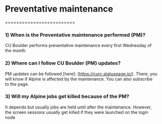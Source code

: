 # Preventative maintenance 
  =========================

### 1) When is the Preventative maintenance performed (PM)?

CU Boulder performs preventative maintenance every first Wednesday of the month.

### 2) Where can I follow CU Boulder (PM) updates?

PM updates can be followed [here]: (https://curc.statuspage.io/).
There, you will know if Alpine is affected by the maintenance.
You can also subscribe to the page.

### 3) Will my Alpine jobs get killed because of the PM?

It depends but usually jobs are held until after the maintenance.
However, the screen sessions usually get killed if they were launched on the login node
